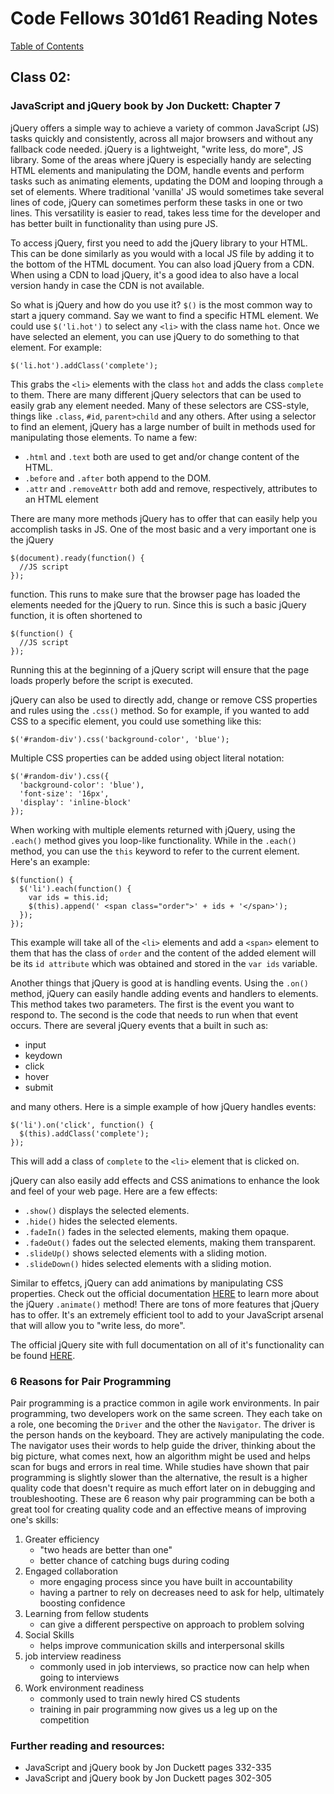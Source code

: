 # Code Fellows 301d61 Reading Notes

[Table of Contents](https://penjoe.github.io/301-reading-notes/)

## **Class 02**:

### **JavaScript and jQuery book by Jon Duckett: Chapter 7**

jQuery offers a simple way to achieve a variety of common JavaScript (JS) tasks quickly and consistently, across all major browsers and without any fallback code needed. jQuery is a lightweight, "write less, do more", JS library. Some of the areas where jQuery is especially handy are selecting HTML elements and manipulating the DOM, handle events and perform tasks such as animating elements, updating the DOM and looping through a set of elements. Where traditional 'vanilla' JS would sometimes take several lines of code, jQuery can sometimes perform these tasks in one or two lines. This versatility is easier to read, takes less time for the developer and has better built in functionality than using pure JS.

To access jQuery, first you need to add the jQuery library to your HTML. This can be done similarly as you would with a local JS file by adding it to the bottom of the HTML document. You can also load jQuery from a CDN. When using a CDN to load jQuery, it's a good idea to also have a local version handy in case the CDN is not available.

So what is jQuery and how do you use it? `$()` is the most common way to start a jquery command. Say we want to find a specific HTML element. We could use `$('li.hot')` to select any `<li>` with the class name `hot`. Once we have selected an element, you can use jQuery to do something to that element. For example:
```
$('li.hot').addClass('complete');
```
This grabs the `<li>` elements with the class `hot` and adds the class `complete` to them. There are many different jQuery selectors that can be used to easily grab any element needed. Many of these selectors are CSS-style, things like `.class`, `#id`, `parent>child` and any others. After using a selector to find an element, jQuery has a large number of built in methods used for manipulating those elements. To name a few:

- `.html` and `.text` both are used to get and/or change content of the HTML.
- `.before` and `.after` both append to the DOM.
- `.attr` and `.removeAttr` both add and remove, respectively, attributes to an HTML element

There are many more methods jQuery has to offer that can easily help you accomplish tasks in JS. One of the most basic and a very important one is the jQuery 
```
$(document).ready(function() {
  //JS script
});
``` 
function. This runs to make sure that the browser page has loaded the elements needed for the jQuery to run. Since this is such a basic jQuery function, it is often shortened to 
```
$(function() {
  //JS script
});
```
Running this at the beginning of a jQuery script will ensure that the page loads properly before the script is executed.

jQuery can also be used to directly add, change or remove CSS properties and rules using the `.css()` method. So for example, if you wanted to add CSS to a specific element, you could use something like this:
```
$('#random-div').css('background-color', 'blue');
```
Multiple CSS properties can be added using object literal notation:
```
$('#random-div').css({
  'background-color': 'blue'),
  'font-size': '16px',
  'display': 'inline-block'
});
```
When working with multiple elements returned with jQuery, using the `.each()` method gives you loop-like functionality. While in the `.each()` method, you can use the `this` keyword to refer to the current element.
Here's an example:
```
$(function() {
  $('li').each(function() {
    var ids = this.id;
    $(this).append(' <span class="order">' + ids + '</span>');
  });
});
```
This example will take all of the `<li>` elements and add a `<span>` element to them that has the class of `order` and the content of the added element will be its `id attribute` which was obtained and stored in the `var ids` variable.

Another things that jQuery is good at is handling events. Using the `.on()` method, jQuery can easily handle adding events and handlers to elements. This method takes two parameters. The first is the event you want to respond to. The second is the code that needs to run when that event occurs. There are several jQuery events that a built in such as:
- input
- keydown
- click
- hover
- submit

and many others. Here is a simple example of how jQuery handles events:
```
$('li').on('click', function() {
  $(this).addClass('complete');
});
```
This will add a class of `complete` to the `<li>` element that is clicked on.

jQuery can also easily add effects and CSS animations to enhance the look and feel of your web page. Here are a few effects:
- `.show()` displays the selected elements.
- `.hide()` hides the selected elements.
- `.fadeIn()` fades in the selected elements, making them opaque.
- `.fadeOut()` fades out the selected elements, making them transparent.
- `.slideUp()`  shows selected elements with a sliding motion.
- `.slideDown()` hides selected elements with a sliding motion.

Similar to effetcs, jQuery can add animations by manipulating CSS properties. Check out the official documentation [HERE](https://api.jquery.com/animate/) to learn more about the jQuery `.animate()` method! There are tons of more features that jQuery has to offer. It's an extremely efficient tool to add to your JavaScript arsenal that will allow you to "write less, do more".

The official jQuery site with full documentation on all of it's functionality can be found [HERE](https://jquery.com/).

### **6 Reasons for Pair Programming**

Pair programming is a practice common in agile work environments. In pair programming, two developers work on the same screen. They each take on a role, one becoming the `Driver` and the other the `Navigator`. The driver is the person hands on the keyboard. They are actively manipulating the code. The navigator uses their words to help guide the driver, thinking about the big picture, what comes next, how an algorithm might be used and helps scan for bugs and errors in real time. While studies have shown that pair programming is slightly slower than the alternative, the result is a higher quality code that doesn't require as much effort later on in debugging and troubleshooting. These are 6 reason why pair programming can be both a great tool for creating quality code and an effective means of improving one's skills:

1. Greater efficiency
    * "two heads are better than one"
    * better chance of catching bugs during coding
2. Engaged collaboration
    * more engaging process since you have built in accountability
    * having a partner to rely on decreases need to ask for help, ultimately boosting confidence
3. Learning from fellow students
    * can give a different perspective on approach to problem solving
4. Social Skills
    * helps improve communication skills and interpersonal skills 
5. job interview readiness
    * commonly used in job interviews, so practice now can help when going to interviews
6. Work environment readiness
    * commonly used to train newly hired CS students
    * training in pair programming now gives us a leg up on the competition

### **Further reading and resources:**
* JavaScript and jQuery book by Jon Duckett pages 332-335
* JavaScript and jQuery book by Jon Duckett pages 302-305